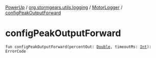 [PowerUp](../../index.md) / [org.stormgears.utils.logging](../index.md) / [MotorLogger](index.md) / [configPeakOutputForward](./config-peak-output-forward.md)

# configPeakOutputForward

`fun configPeakOutputForward(percentOut: `[`Double`](https://kotlinlang.org/api/latest/jvm/stdlib/kotlin/-double/index.html)`, timeoutMs: `[`Int`](https://kotlinlang.org/api/latest/jvm/stdlib/kotlin/-int/index.html)`): ErrorCode`